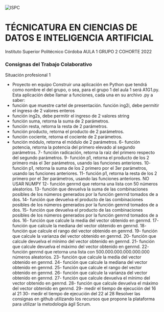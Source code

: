 ![ISPC](http://drive.google.com/uc?export=view&id=1WQ7jzUPaGrOdj6j1RrliZpUp2aXIZyQr)
# TÉCNICATURA EN CIENCIAS DE DATOS E INTELIGENCIA ARTIFICIAL
Instituto Superior Politécnico Córdoba
AULA 1 GRUPO 2  COHORTE 2022

### Consignas del Trabajo Colaborativo
Situación profesional 1  
- Proyecto en equipo Construir una aplicación en Python que tendrá como nombre el del grupo, o sea, para el grupo 1 del aula 1 será A1G1.py. Esta aplicación debe llamar a funciones, cada una en su archivo .py a saber: 
- función que muestre cartel de presentación. función ing2i, debe permitir el ingreso de 2 valores enteros 
- función ing2s, debe permitir el ingreso de 2 valores string 
- función suma, retorna la suma de 2 parámetros. 
- función resta, retorna la resta de 2 parámetros. 
- función producto, retorna el producto de 2 parámetros. 
- función cociente, retorna el cociente de 2 parámetros. 
- función módulo, retorna el módulo de 2 parámetros. 
6- función potencia, retorna la potencia del primero elevado al segundo parámetros. 
7- función radicación, retorna la raiz del primero respecto del segundo parámetros. 
9- función p1, retorna el producto de los 2 primero más el 3er parámetros, usando las funciones anteriores. 
10- función p1, retorna la suma de los 2 primero por el 3er parámetros, usando las funciones anteriores.
11- función p1, retorna la resta de los 2 primero por el 3er parámetros, usando las funciones anteriores. 
NO USAR NUMPY 
12- función genrnd que retorna una lista con 50 números aleatorios. 
13- función que devuelva la suma de las combinaciones posibles de los números generados por la función genrnd tomados de a dos. 14- función que devuelva el producto de las combinaciones posibles de los números generados por la función genrnd tomados de a dos. 15- función que devuelva el producto de las combinaciones posibles de los números generados por la función genrnd tomados de a dos. 16- función que calcule la media del vector obtenido en genrnd. 17- función que calcule la mediana del vector obtenido en genrnd. 18- función que calcule el rango del vector obtenido en genrnd. 19- función que calcule la varianza del vector obtenido en genrnd. 20- función que calcule devuelva el mínimo del vector obtenido en genrnd. 21- función que calcule devuelva el máximo del vector obtenido en genrnd. 22- función genrnd que retorna una lista con 500.000.000.000.000.000 números aleatorios. 23- función que calcule la media del vector obtenido en genrnd. 24- función que calcule la mediana del vector obtenido en genrnd. 25- función que calcule el rango del vector obtenido en genrnd. 26- función que calcule la varianza del vector obtenido en genrnd. 27- función que calcule devuelva el mínimo del vector obtenido en genrnd. 28- función que calcule devuelva el máximo del vector obtenido en genrnd. 29- medir el tiempo de ejecución del 16 al 21 30- medir el tiempo de ejecución del 22 al 28 Resolver las consignas en github utilizando los recursos que propone la plataforma para utilizar la metodología ágil Scrum.




